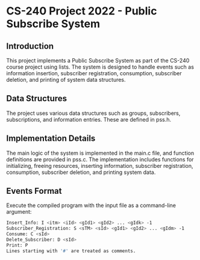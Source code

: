 # CS-240 Project 2022 - Public Subscribe System

## Introduction

This project implements a Public Subscribe System as part of the CS-240 course project using lists. The system is designed to handle events such as information insertion, subscriber registration, consumption, subscriber deletion, and printing of system data structures.

## Data Structures

The project uses various data structures such as groups, subscribers, subscriptions, and information entries. These are defined in pss.h.

## Implementation Details

The main logic of the system is implemented in the main.c file, and function definitions are provided in pss.c. The implementation includes functions for initializing, freeing resources, inserting information, subscriber registration, consumption, subscriber deletion, and printing system data.

## Events Format

Execute the compiled program with the input file as a command-line argument:

```bash
Insert_Info: I <itm> <iId> <gId1> <gId2> ... <gIdk> -1
Subscriber_Registration: S <sΤΜ> <sId> <gId1> <gId2> ... <gIdm> -1
Consume: C <sId>
Delete_Subscriber: D <sId>
Print: P
Lines starting with '#' are treated as comments.
